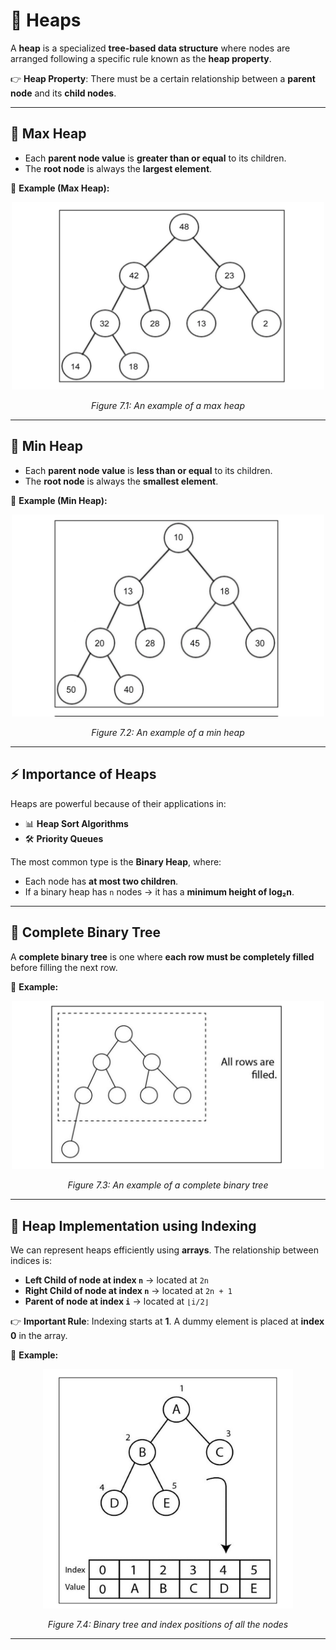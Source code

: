 # 🌳 Heaps

A **heap** is a specialized **tree-based data structure** where nodes are arranged following a specific rule known as the **heap property**.

👉 **Heap Property**:
There must be a certain relationship between a **parent node** and its **child nodes**.

---

## 🔼 Max Heap

* Each **parent node value** is **greater than or equal** to its children.
* The **root node** is always the **largest element**.

📌 **Example (Max Heap):**
<div align="center">
  <img src="./images/01.jpg" alt="" width="500px"/>

*Figure 7.1: An example of a max heap*
</div>

---

## 🔽 Min Heap

* Each **parent node value** is **less than or equal** to its children.
* The **root node** is always the **smallest element**.

📌 **Example (Min Heap):**
<div align="center">
  <img src="./images/02.jpg" alt="" width="500px"/>

*Figure 7.2: An example of a min heap*
</div>

---

## ⚡ Importance of Heaps

Heaps are powerful because of their applications in:

* 📊 **Heap Sort Algorithms**
* 🛠️ **Priority Queues**

The most common type is the **Binary Heap**, where:

* Each node has **at most two children**.
* If a binary heap has `n` nodes → it has a **minimum height of log₂n**.

---

## 🌲 Complete Binary Tree

A **complete binary tree** is one where **each row must be completely filled** before filling the next row.

📌 **Example:**
<div align="center">
  <img src="./images/03.jpg" alt="" width="500px"/>

*Figure 7.3: An example of a complete binary tree*
</div>

---

## 🧮 Heap Implementation using Indexing

We can represent heaps efficiently using **arrays**. The relationship between indices is:

* **Left Child of node at index `n`** → located at `2n`
* **Right Child of node at index `n`** → located at `2n + 1`
* **Parent of node at index `i`** → located at `⌊i/2⌋`

👉 **Important Rule**: Indexing starts at **1**. A dummy element is placed at **index 0** in the array.

📌 **Example:**

<div align="center">
  <img src="./images/04.jpg" alt="" width="400px"/>

*Figure 7.4: Binary tree and index positions of all the nodes*
</div>

---
